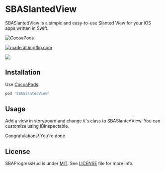 # SBASlantedView
SBASlantedView is a simple and easy-to-use Slanted View for your iOS apps written in Swift.

![CocoaPods](https://cocoapod-badges.herokuapp.com/v/SBASlantedView/badge.png)

<a href="https://imgflip.com/gif/2lm4y6"><img src="https://i.imgflip.com/2lm4y6.gif" title="made at imgflip.com"/></a>

[![](https://raw.githubusercontent.com/shoaib-akhtar/SBASlantedView/master/images/1-small.PNG)](https://raw.githubusercontent.com/shoaib-akhtar/SBASlantedView/master/images/1.PNG)


Installation
------------

Use [CocoaPods](http://cocoapods.org).

```ruby
pod 'SBASlantedView'
```
Usage
-----
Add a view in storyboard and change it's class to SBASlantedView. You can customize using IBInspectable.

Congratulations! You're done.

License
-------

SBAProgressHud is under [MIT](https://opensource.org/licenses/MIT). See [LICENSE](LICENSE) file for more info.
